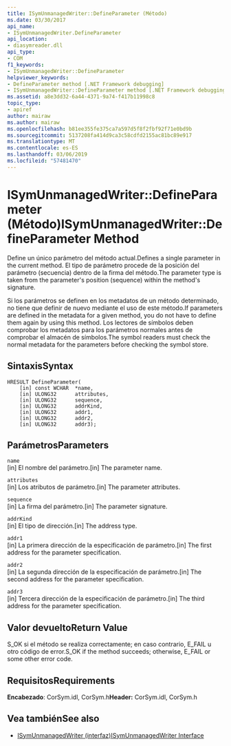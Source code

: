 ```yaml
---
title: ISymUnmanagedWriter::DefineParameter (Método)
ms.date: 03/30/2017
api_name:
- ISymUnmanagedWriter.DefineParameter
api_location:
- diasymreader.dll
api_type:
- COM
f1_keywords:
- ISymUnmanagedWriter::DefineParameter
helpviewer_keywords:
- DefineParameter method [.NET Framework debugging]
- ISymUnmanagedWriter::DefineParameter method [.NET Framework debugging]
ms.assetid: a8e3dd32-6a44-4371-9a74-f417b11998c8
topic_type:
- apiref
author: mairaw
ms.author: mairaw
ms.openlocfilehash: b81ee355fe375ca7a597d5f8f2fbf92f71e0bd9b
ms.sourcegitcommit: 5137208fa414d9ca3c58cdfd2155ac81bc89e917
ms.translationtype: MT
ms.contentlocale: es-ES
ms.lasthandoff: 03/06/2019
ms.locfileid: "57481470"
---
```

# <a name="isymunmanagedwriterdefineparameter-method"></a><span data-ttu-id="d42e9-102">ISymUnmanagedWriter::DefineParameter (Método)</span><span class="sxs-lookup"><span data-stu-id="d42e9-102">ISymUnmanagedWriter::DefineParameter Method</span></span>
<span data-ttu-id="d42e9-103">Define un único parámetro del método actual.</span><span class="sxs-lookup"><span data-stu-id="d42e9-103">Defines a single parameter in the current method.</span></span> <span data-ttu-id="d42e9-104">El tipo de parámetro procede de la posición del parámetro (secuencia) dentro de la firma del método.</span><span class="sxs-lookup"><span data-stu-id="d42e9-104">The parameter type is taken from the parameter's position (sequence) within the method's signature.</span></span>  
  
 <span data-ttu-id="d42e9-105">Si los parámetros se definen en los metadatos de un método determinado, no tiene que definir de nuevo mediante el uso de este método.</span><span class="sxs-lookup"><span data-stu-id="d42e9-105">If parameters are defined in the metadata for a given method, you do not have to define them again by using this method.</span></span> <span data-ttu-id="d42e9-106">Los lectores de símbolos deben comprobar los metadatos para los parámetros normales antes de comprobar el almacén de símbolos.</span><span class="sxs-lookup"><span data-stu-id="d42e9-106">The symbol readers must check the normal metadata for the parameters before checking the symbol store.</span></span>  
  
## <a name="syntax"></a><span data-ttu-id="d42e9-107">Sintaxis</span><span class="sxs-lookup"><span data-stu-id="d42e9-107">Syntax</span></span>  
  
```  
HRESULT DefineParameter(  
    [in] const WCHAR  *name,  
    [in] ULONG32      attributes,  
    [in] ULONG32      sequence,  
    [in] ULONG32      addrKind,  
    [in] ULONG32      addr1,  
    [in] ULONG32      addr2,  
    [in] ULONG32      addr3);  
```  
  
## <a name="parameters"></a><span data-ttu-id="d42e9-108">Parámetros</span><span class="sxs-lookup"><span data-stu-id="d42e9-108">Parameters</span></span>  
 `name`  
 <span data-ttu-id="d42e9-109">[in] El nombre del parámetro.</span><span class="sxs-lookup"><span data-stu-id="d42e9-109">[in] The parameter name.</span></span>  
  
 `attributes`  
 <span data-ttu-id="d42e9-110">[in] Los atributos de parámetro.</span><span class="sxs-lookup"><span data-stu-id="d42e9-110">[in] The parameter attributes.</span></span>  
  
 `sequence`  
 <span data-ttu-id="d42e9-111">[in] La firma del parámetro.</span><span class="sxs-lookup"><span data-stu-id="d42e9-111">[in] The parameter signature.</span></span>  
  
 `addrKind`  
 <span data-ttu-id="d42e9-112">[in] El tipo de dirección.</span><span class="sxs-lookup"><span data-stu-id="d42e9-112">[in] The address type.</span></span>  
  
 `addr1`  
 <span data-ttu-id="d42e9-113">[in] La primera dirección de la especificación de parámetro.</span><span class="sxs-lookup"><span data-stu-id="d42e9-113">[in] The first address for the parameter specification.</span></span>  
  
 `addr2`  
 <span data-ttu-id="d42e9-114">[in] La segunda dirección de la especificación de parámetro.</span><span class="sxs-lookup"><span data-stu-id="d42e9-114">[in] The second address for the parameter specification.</span></span>  
  
 `addr3`  
 <span data-ttu-id="d42e9-115">[in] Tercera dirección de la especificación de parámetro.</span><span class="sxs-lookup"><span data-stu-id="d42e9-115">[in] The third address for the parameter specification.</span></span>  
  
## <a name="return-value"></a><span data-ttu-id="d42e9-116">Valor devuelto</span><span class="sxs-lookup"><span data-stu-id="d42e9-116">Return Value</span></span>  
 <span data-ttu-id="d42e9-117">S_OK si el método se realiza correctamente; en caso contrario, E_FAIL u otro código de error.</span><span class="sxs-lookup"><span data-stu-id="d42e9-117">S_OK if the method succeeds; otherwise, E_FAIL or some other error code.</span></span>  
  
## <a name="requirements"></a><span data-ttu-id="d42e9-118">Requisitos</span><span class="sxs-lookup"><span data-stu-id="d42e9-118">Requirements</span></span>  
 <span data-ttu-id="d42e9-119">**Encabezado**: CorSym.idl, CorSym.h</span><span class="sxs-lookup"><span data-stu-id="d42e9-119">**Header:** CorSym.idl, CorSym.h</span></span>  
  
## <a name="see-also"></a><span data-ttu-id="d42e9-120">Vea también</span><span class="sxs-lookup"><span data-stu-id="d42e9-120">See also</span></span>
- [<span data-ttu-id="d42e9-121">ISymUnmanagedWriter (interfaz)</span><span class="sxs-lookup"><span data-stu-id="d42e9-121">ISymUnmanagedWriter Interface</span></span>](../../../../docs/framework/unmanaged-api/diagnostics/isymunmanagedwriter-interface.md)
